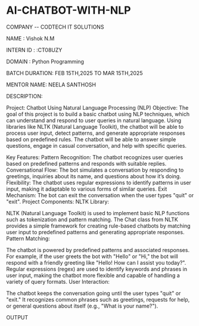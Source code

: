 # AI-CHATBOT-WITH-NLP

COMPANY -- CODTECH IT SOLUTIONS

NAME : Vishok N.M

INTERN ID : :CT08UZY

DOMAIN : Python Programming

BATCH DURATION: FEB 15TH,2025 TO MAR 15TH,2025

MENTOR NAME: NEELA SANTHOSH

DESCRIPTION:

Project: Chatbot Using Natural Language Processing (NLP)
Objective:
The goal of this project is to build a basic chatbot using NLP techniques, which can understand and respond to user queries in natural language. Using libraries like NLTK (Natural Language Toolkit), the chatbot will be able to process user input, detect patterns, and generate appropriate responses based on predefined rules. The chatbot will be able to answer simple questions, engage in casual conversation, and help with specific queries.

Key Features:
Pattern Recognition: The chatbot recognizes user queries based on predefined patterns and responds with suitable replies.
Conversational Flow: The bot simulates a conversation by responding to greetings, inquiries about its name, and questions about how it’s doing.
Flexibility: The chatbot uses regular expressions to identify patterns in user input, making it adaptable to various forms of similar queries.
Exit Mechanism: The bot can exit the conversation when the user types "quit" or "exit".
Project Components:
NLTK Library:

NLTK (Natural Language Toolkit) is used to implement basic NLP functions such as tokenization and pattern matching.
The Chat class from NLTK provides a simple framework for creating rule-based chatbots by matching user input to predefined patterns and generating appropriate responses.
Pattern Matching:

The chatbot is powered by predefined patterns and associated responses. For example, if the user greets the bot with "Hello" or "Hi," the bot will respond with a friendly greeting like "Hello! How can I assist you today?".
Regular expressions (regex) are used to identify keywords and phrases in user input, making the chatbot more flexible and capable of handling a variety of query formats.
User Interaction:

The chatbot keeps the conversation going until the user types "quit" or "exit."
It recognizes common phrases such as greetings, requests for help, or general questions about itself (e.g., "What is your name?").

OUTPUT


